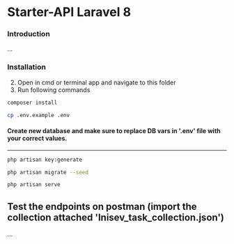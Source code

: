 # Starter-API Laravel 8

### Introduction

...

### Installation
 
2. Open in cmd or terminal app and navigate to this folder
3. Run following commands

```bash
composer install
```

```bash
cp .env.example .env
```
#### Create new database and make sure to replace DB vars in '.env' file with your correct values.
*** 

```bash
php artisan key:generate
```

```bash
php artisan migrate --seed
```

```bash
php artisan serve
```
## Test the endpoints on postman (import the collection attached 'Inisev_task_collection.json')

...
